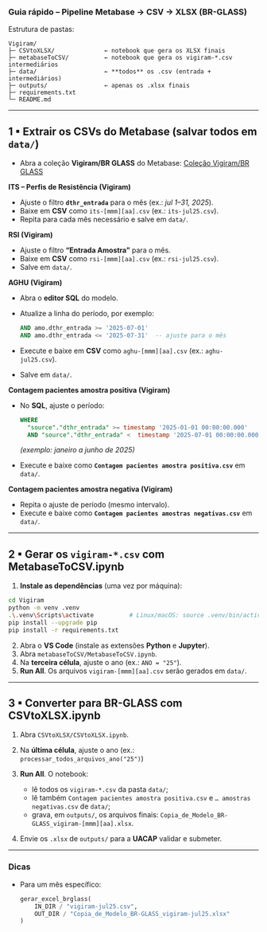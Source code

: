 ### Guia rápido – Pipeline **Metabase → CSV → XLSX (BR-GLASS)**

Estrutura de pastas:

```
Vigiram/
├─ CSVtoXLSX/              ← notebook que gera os XLSX finais
├─ metabaseToCSV/          ← notebook que gera os vigiram-*.csv intermediários
├─ data/                   ← **todos** os .csv (entrada + intermediários)
├─ outputs/                ← apenas os .xlsx finais
├─ requirements.txt
└─ README.md
```

---

## 1 ▪ Extrair os CSVs do Metabase (salvar todos em `data/`)

* Abra a coleção **Vigiram/BR GLASS** do Metabase:
[Coleção Vigiram/BR GLASS](http://relatorios.hc-ufpe.ebserh/collection/591-vigiram-br-glass "Coleção Vigiram/BR GLASS")

**ITS – Perfis de Resistência (Vigiram)**

* Ajuste o filtro **`dthr_entrada`** para o mês (ex.: *jul 1–31, 2025*).
* Baixe em **CSV** como `its-[mmm][aa].csv` (ex.: `its-jul25.csv`).
* Repita para cada mês necessário e salve em `data/`.

**RSI (Vigiram)**

* Ajuste o filtro **“Entrada Amostra”** para o mês.
* Baixe em **CSV** como `rsi-[mmm][aa].csv` (ex.: `rsi-jul25.csv`).
* Salve em `data/`.

**AGHU (Vigiram)**

* Abra o **editor SQL** do modelo.
* Atualize a linha do período, por exemplo:

  ```sql
  AND amo.dthr_entrada >= '2025-07-01'
  AND amo.dthr_entrada <= '2025-07-31'  -- ajuste para o mês
  ```
* Execute e baixe em **CSV** como `aghu-[mmm][aa].csv` (ex.: `aghu-jul25.csv`).
* Salve em `data/`.

**Contagem pacientes amostra positiva (Vigiram)**

* No **SQL**, ajuste o período:

  ```sql
  WHERE
    "source"."dthr_entrada" >= timestamp '2025-01-01 00:00:00.000'
    AND "source"."dthr_entrada" <  timestamp '2025-07-01 00:00:00.000'
  ```
  *(exemplo: janeiro a junho de 2025)*
* Execute e baixe como **`Contagem pacientes amostra positiva.csv`** em `data/`.

**Contagem pacientes amostra negativa (Vigiram)**

* Repita o ajuste de período (mesmo intervalo).
* Execute e baixe como **`Contagem pacientes amostras negativas.csv`** em `data/`.

---

## 2 ▪ Gerar os `vigiram-*.csv` com **MetabaseToCSV.ipynb**

1. **Instale as dependências** (uma vez por máquina):

```bash
cd Vigiram
python -m venv .venv
.\.venv\Scripts\activate          # Linux/macOS: source .venv/bin/activate
pip install --upgrade pip
pip install -r requirements.txt
```

2. Abra o **VS Code** (instale as extensões **Python** e **Jupyter**).
3. Abra `metabaseToCSV/MetabaseToCSV.ipynb`.
4. Na **terceira célula**, ajuste o ano (ex.: `ANO = "25"`).
5. **Run All**. Os arquivos `vigiram-[mmm][aa].csv` serão gerados em `data/`.

---

## 3 ▪ Converter para BR-GLASS com **CSVtoXLSX.ipynb**

1. Abra `CSVtoXLSX/CSVtoXLSX.ipynb`.
2. Na **última célula**, ajuste o ano (ex.: `processar_todos_arquivos_ano("25")`)

3. **Run All**. O notebook:

   * lê todos os `vigiram-*.csv` da pasta `data/`;
   * lê também `Contagem pacientes amostra positiva.csv` e `… amostras negativas.csv` de `data/`;
   * grava, em `outputs/`, os arquivos finais:
     `Copia_de_Modelo_BR-GLASS_vigiram-[mmm][aa].xlsx`.

4. Envie os `.xlsx` de `outputs/` para a **UACAP** validar e submeter.

---

### Dicas

* Para um mês específico:

  ```python
  gerar_excel_brglass(
      IN_DIR / "vigiram-jul25.csv",
      OUT_DIR / "Copia_de_Modelo_BR-GLASS_vigiram-jul25.xlsx"
  )
  ```

